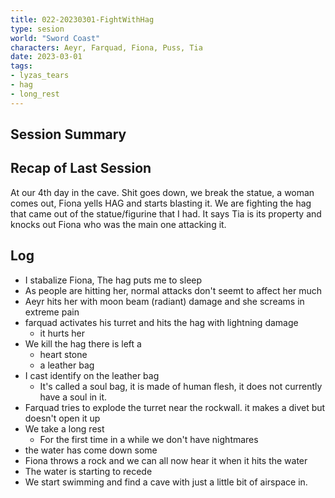 ```yaml
---
title: 022-20230301-FightWithHag
type: sesion
world: "Sword Coast"
characters: Aeyr, Farquad, Fiona, Puss, Tia
date: 2023-03-01
tags: 
- lyzas_tears
- hag
- long_rest
---
```


## Session Summary

## Recap of Last Session
At our 4th day in the cave. Shit goes down, we break the statue, a woman comes out, Fiona yells HAG and starts blasting it. We are fighting the hag that came out of the statue/figurine that I had. It says Tia is its property and knocks out Fiona who was the main one attacking it.
## Log


- I stabalize Fiona, The hag puts me to sleep
- As people are hitting her, normal attacks don't seemt to affect her much
- Aeyr hits her with moon beam (radiant) damage and she screams in extreme pain
- farquad activates his turret and hits the hag with lightning damage
	- it hurts her
- We kill the hag there is left a
	- heart stone
	- a leather bag
- I cast identify on the leather bag
	- It's called a soul bag, it is made of human flesh, it does not currently have a soul in it.
- Farquad tries to explode the turret near the rockwall. it makes a divet but doesn't open it up
- We take a long rest
	- For the first time in a while we don't have nightmares
- the water has come down some
- Fiona throws a rock and we can all now hear it when it hits the water
- The water is starting to recede
- We start swimming and find a cave with just a little bit of airspace in. 